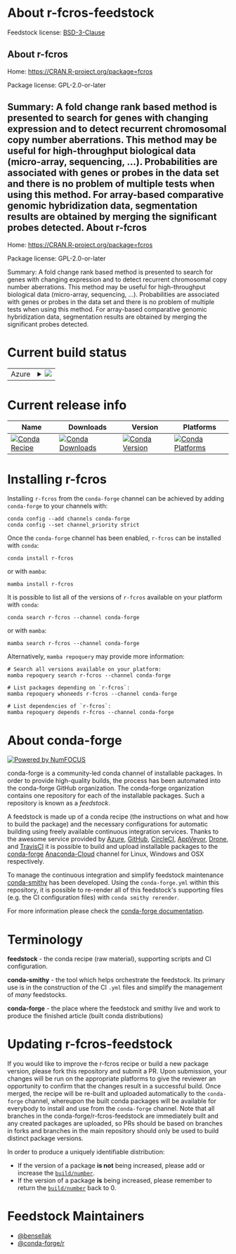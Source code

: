 About r-fcros-feedstock
=======================

Feedstock license: [BSD-3-Clause](https://github.com/conda-forge/r-fcros-feedstock/blob/main/LICENSE.txt)

About r-fcros
-------------

Home: https://CRAN.R-project.org/package=fcros

Package license: GPL-2.0-or-later

Summary: A fold change rank based method is presented to search for genes with changing expression and to detect recurrent chromosomal copy number aberrations. This  method may be useful for high-throughput biological data (micro-array, sequencing, ...). Probabilities are associated with genes or probes in the data set and there is no problem of multiple tests when using this method. For array-based comparative genomic hybridization data, segmentation results are obtained by merging the significant probes detected.
About r-fcros
-------------

Home: https://CRAN.R-project.org/package=fcros

Package license: GPL-2.0-or-later

Summary: A fold change rank based method is presented to search for genes with changing expression and to detect recurrent chromosomal copy number aberrations. This  method may be useful for high-throughput biological data (micro-array, sequencing, ...). Probabilities are associated with genes or probes in the data set and there is no problem of multiple tests when using this method. For array-based comparative genomic hybridization data, segmentation results are obtained by merging the significant probes detected.

Current build status
====================


<table>
    
  <tr>
    <td>Azure</td>
    <td>
      <details>
        <summary>
          <a href="https://dev.azure.com/conda-forge/feedstock-builds/_build/latest?definitionId=4746&branchName=main">
            <img src="https://dev.azure.com/conda-forge/feedstock-builds/_apis/build/status/r-fcros-feedstock?branchName=main">
          </a>
        </summary>
        <table>
          <thead><tr><th>Variant</th><th>Status</th></tr></thead>
          <tbody><tr>
              <td>linux_64_r_base4.2</td>
              <td>
                <a href="https://dev.azure.com/conda-forge/feedstock-builds/_build/latest?definitionId=4746&branchName=main">
                  <img src="https://dev.azure.com/conda-forge/feedstock-builds/_apis/build/status/r-fcros-feedstock?branchName=main&jobName=linux&configuration=linux%20linux_64_r_base4.2" alt="variant">
                </a>
              </td>
            </tr><tr>
              <td>linux_64_r_base4.3</td>
              <td>
                <a href="https://dev.azure.com/conda-forge/feedstock-builds/_build/latest?definitionId=4746&branchName=main">
                  <img src="https://dev.azure.com/conda-forge/feedstock-builds/_apis/build/status/r-fcros-feedstock?branchName=main&jobName=linux&configuration=linux%20linux_64_r_base4.3" alt="variant">
                </a>
              </td>
            </tr><tr>
              <td>osx_64_r_base4.2</td>
              <td>
                <a href="https://dev.azure.com/conda-forge/feedstock-builds/_build/latest?definitionId=4746&branchName=main">
                  <img src="https://dev.azure.com/conda-forge/feedstock-builds/_apis/build/status/r-fcros-feedstock?branchName=main&jobName=osx&configuration=osx%20osx_64_r_base4.2" alt="variant">
                </a>
              </td>
            </tr><tr>
              <td>osx_64_r_base4.3</td>
              <td>
                <a href="https://dev.azure.com/conda-forge/feedstock-builds/_build/latest?definitionId=4746&branchName=main">
                  <img src="https://dev.azure.com/conda-forge/feedstock-builds/_apis/build/status/r-fcros-feedstock?branchName=main&jobName=osx&configuration=osx%20osx_64_r_base4.3" alt="variant">
                </a>
              </td>
            </tr><tr>
              <td>win_64</td>
              <td>
                <a href="https://dev.azure.com/conda-forge/feedstock-builds/_build/latest?definitionId=4746&branchName=main">
                  <img src="https://dev.azure.com/conda-forge/feedstock-builds/_apis/build/status/r-fcros-feedstock?branchName=main&jobName=win&configuration=win%20win_64_" alt="variant">
                </a>
              </td>
            </tr>
          </tbody>
        </table>
      </details>
    </td>
  </tr>
</table>

Current release info
====================

| Name | Downloads | Version | Platforms |
| --- | --- | --- | --- |
| [![Conda Recipe](https://img.shields.io/badge/recipe-r--fcros-green.svg)](https://anaconda.org/conda-forge/r-fcros) | [![Conda Downloads](https://img.shields.io/conda/dn/conda-forge/r-fcros.svg)](https://anaconda.org/conda-forge/r-fcros) | [![Conda Version](https://img.shields.io/conda/vn/conda-forge/r-fcros.svg)](https://anaconda.org/conda-forge/r-fcros) | [![Conda Platforms](https://img.shields.io/conda/pn/conda-forge/r-fcros.svg)](https://anaconda.org/conda-forge/r-fcros) |

Installing r-fcros
==================

Installing `r-fcros` from the `conda-forge` channel can be achieved by adding `conda-forge` to your channels with:

```
conda config --add channels conda-forge
conda config --set channel_priority strict
```

Once the `conda-forge` channel has been enabled, `r-fcros` can be installed with `conda`:

```
conda install r-fcros
```

or with `mamba`:

```
mamba install r-fcros
```

It is possible to list all of the versions of `r-fcros` available on your platform with `conda`:

```
conda search r-fcros --channel conda-forge
```

or with `mamba`:

```
mamba search r-fcros --channel conda-forge
```

Alternatively, `mamba repoquery` may provide more information:

```
# Search all versions available on your platform:
mamba repoquery search r-fcros --channel conda-forge

# List packages depending on `r-fcros`:
mamba repoquery whoneeds r-fcros --channel conda-forge

# List dependencies of `r-fcros`:
mamba repoquery depends r-fcros --channel conda-forge
```


About conda-forge
=================

[![Powered by
NumFOCUS](https://img.shields.io/badge/powered%20by-NumFOCUS-orange.svg?style=flat&colorA=E1523D&colorB=007D8A)](https://numfocus.org)

conda-forge is a community-led conda channel of installable packages.
In order to provide high-quality builds, the process has been automated into the
conda-forge GitHub organization. The conda-forge organization contains one repository
for each of the installable packages. Such a repository is known as a *feedstock*.

A feedstock is made up of a conda recipe (the instructions on what and how to build
the package) and the necessary configurations for automatic building using freely
available continuous integration services. Thanks to the awesome service provided by
[Azure](https://azure.microsoft.com/en-us/services/devops/), [GitHub](https://github.com/),
[CircleCI](https://circleci.com/), [AppVeyor](https://www.appveyor.com/),
[Drone](https://cloud.drone.io/welcome), and [TravisCI](https://travis-ci.com/)
it is possible to build and upload installable packages to the
[conda-forge](https://anaconda.org/conda-forge) [Anaconda-Cloud](https://anaconda.org/)
channel for Linux, Windows and OSX respectively.

To manage the continuous integration and simplify feedstock maintenance
[conda-smithy](https://github.com/conda-forge/conda-smithy) has been developed.
Using the ``conda-forge.yml`` within this repository, it is possible to re-render all of
this feedstock's supporting files (e.g. the CI configuration files) with ``conda smithy rerender``.

For more information please check the [conda-forge documentation](https://conda-forge.org/docs/).

Terminology
===========

**feedstock** - the conda recipe (raw material), supporting scripts and CI configuration.

**conda-smithy** - the tool which helps orchestrate the feedstock.
                   Its primary use is in the construction of the CI ``.yml`` files
                   and simplify the management of *many* feedstocks.

**conda-forge** - the place where the feedstock and smithy live and work to
                  produce the finished article (built conda distributions)


Updating r-fcros-feedstock
==========================

If you would like to improve the r-fcros recipe or build a new
package version, please fork this repository and submit a PR. Upon submission,
your changes will be run on the appropriate platforms to give the reviewer an
opportunity to confirm that the changes result in a successful build. Once
merged, the recipe will be re-built and uploaded automatically to the
`conda-forge` channel, whereupon the built conda packages will be available for
everybody to install and use from the `conda-forge` channel.
Note that all branches in the conda-forge/r-fcros-feedstock are
immediately built and any created packages are uploaded, so PRs should be based
on branches in forks and branches in the main repository should only be used to
build distinct package versions.

In order to produce a uniquely identifiable distribution:
 * If the version of a package **is not** being increased, please add or increase
   the [``build/number``](https://docs.conda.io/projects/conda-build/en/latest/resources/define-metadata.html#build-number-and-string).
 * If the version of a package **is** being increased, please remember to return
   the [``build/number``](https://docs.conda.io/projects/conda-build/en/latest/resources/define-metadata.html#build-number-and-string)
   back to 0.

Feedstock Maintainers
=====================

* [@bensellak](https://github.com/bensellak/)
* [@conda-forge/r](https://github.com/conda-forge/r/)


